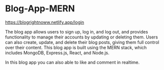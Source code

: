 # Blog-App-MERN
https://blogrightnoww.netlify.app/login

The blog app allows users to sign up, log in, and log out, and provides functionality to manage their accounts by updating or deleting them. Users can also create, update, and delete their blog posts, giving them full control over their content. This blog app is built using the MERN stack, which includes MongoDB, Express.js, React, and Node.js.

In this blog app you can also able to like and comment in realtime.
